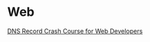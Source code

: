 # Web

[DNS Record Crash Course for Web Developers](https://dev.to/chrisachard/dns-record-crash-course-for-web-developers-35hn)


